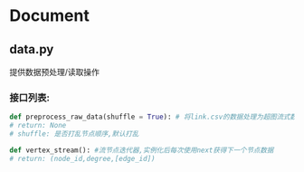 # Document 
## data.py
提供数据预处理/读取操作

### 接口列表:
```python
def preprocess_raw_data(shuffle = True): # 将link.csv的数据处理为超图流式数据,存放在./data/vertex_stream.txt中
# return: None
# shuffle: 是否打乱节点顺序,默认打乱

def vertex_stream(): #流节点迭代器,实例化后每次使用next获得下一个节点数据
# return: (node_id,degree,[edge_id])



```
